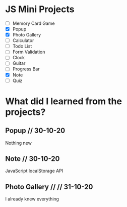 # JS Mini Projects

- [ ] Memory Card Game
- [x] Popup
- [x] Photo Gallery
- [ ] Calculator
- [ ] Todo List
- [ ] Form Validation
- [ ] Clock
- [ ] Guitar
- [ ] Progress Bar
- [x] Note
- [ ] Quiz

# What did I learned from the projects?

## Popup // 30-10-20

Nothing new

## Note // 30-10-20

JavaScript localStorage API

## Photo Gallery // // 31-10-20

I already knew everything
